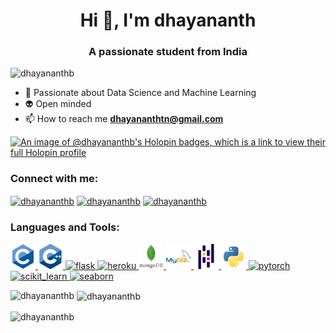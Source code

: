 <h1 align="center">Hi 👋, I'm dhayananth</h1>
<h3 align="center">A passionate student from India</h3>

<p align="left"> <img src="https://komarev.com/ghpvc/?username=dhayananthb&label=Profile%20views&color=0e75b6&style=flat" alt="dhayananthb" /> </p>

- 🌱 Passionate about Data Science and Machine Learning
- 👽 Open minded
- 📫 How to reach me **dhayananthtn@gmail.com**
  
[![An image of @dhayananthb's Holopin badges, which is a link to view their full Holopin profile](https://holopin.me/dhayananthb)](https://holopin.io/@dhayananthb)

<h3 align="left">Connect with me:</h3>
<p align="left">
<a href="https://twitter.com/dhayananthb" target="blank"><img align="center" src="https://raw.githubusercontent.com/rahuldkjain/github-profile-readme-generator/master/src/images/icons/Social/twitter.svg" alt="dhayananthb" height="30" width="40" /></a>
<a href="https://linkedin.com/in/dhayananthb" target="blank"><img align="center" src="https://raw.githubusercontent.com/rahuldkjain/github-profile-readme-generator/master/src/images/icons/Social/linked-in-alt.svg" alt="dhayananthb" height="30" width="40" /></a>
<a href="https://www.leetcode.com/dhayananthb" target="blank"><img align="center" src="https://raw.githubusercontent.com/rahuldkjain/github-profile-readme-generator/master/src/images/icons/Social/leet-code.svg" alt="dhayananthb" height="30" width="40" /></a>
</p>

<h3 align="left">Languages and Tools:</h3>
<p align="left"> <a href="https://www.cprogramming.com/" target="_blank" rel="noreferrer"> <img src="https://raw.githubusercontent.com/devicons/devicon/master/icons/c/c-original.svg" alt="c" width="40" height="40"/> </a> <a href="https://www.w3schools.com/cpp/" target="_blank" rel="noreferrer"> <img src="https://raw.githubusercontent.com/devicons/devicon/master/icons/cplusplus/cplusplus-original.svg" alt="cplusplus" width="40" height="40"/> </a> <a href="https://flask.palletsprojects.com/" target="_blank" rel="noreferrer"> <img src="https://www.vectorlogo.zone/logos/pocoo_flask/pocoo_flask-icon.svg" alt="flask" width="40" height="40"/> </a> <a href="https://heroku.com" target="_blank" rel="noreferrer"> <img src="https://www.vectorlogo.zone/logos/heroku/heroku-icon.svg" alt="heroku" width="40" height="40"/> </a> <a href="https://www.mongodb.com/" target="_blank" rel="noreferrer"> <img src="https://raw.githubusercontent.com/devicons/devicon/master/icons/mongodb/mongodb-original-wordmark.svg" alt="mongodb" width="40" height="40"/> </a> <a href="https://www.mysql.com/" target="_blank" rel="noreferrer"> <img src="https://raw.githubusercontent.com/devicons/devicon/master/icons/mysql/mysql-original-wordmark.svg" alt="mysql" width="40" height="40"/> </a> <a href="https://pandas.pydata.org/" target="_blank" rel="noreferrer"> <img src="https://raw.githubusercontent.com/devicons/devicon/2ae2a900d2f041da66e950e4d48052658d850630/icons/pandas/pandas-original.svg" alt="pandas" width="40" height="40"/> </a> <a href="https://www.python.org" target="_blank" rel="noreferrer"> <img src="https://raw.githubusercontent.com/devicons/devicon/master/icons/python/python-original.svg" alt="python" width="40" height="40"/> </a> <a href="https://pytorch.org/" target="_blank" rel="noreferrer"> <img src="https://www.vectorlogo.zone/logos/pytorch/pytorch-icon.svg" alt="pytorch" width="40" height="40"/> </a> <a href="https://scikit-learn.org/" target="_blank" rel="noreferrer"> <img src="https://upload.wikimedia.org/wikipedia/commons/0/05/Scikit_learn_logo_small.svg" alt="scikit_learn" width="40" height="40"/> </a> <a href="https://seaborn.pydata.org/" target="_blank" rel="noreferrer"> <img src="https://seaborn.pydata.org/_images/logo-mark-lightbg.svg" alt="seaborn" width="40" height="40"/> </a> </p>

<p><img align="left" src="https://github-readme-stats.vercel.app/api/top-langs?username=dhayananthb&show_icons=true&locale=en&layout=compact" alt="dhayananthb" /></p>

<p>&nbsp;<img align="center" src="https://github-readme-stats.vercel.app/api?username=dhayananthb&show_icons=true&locale=en" alt="dhayananthb" /></p>

<p><img align="center" src="https://github-readme-streak-stats.herokuapp.com/?user=dhayananthb&" alt="dhayananthb" /></p>

